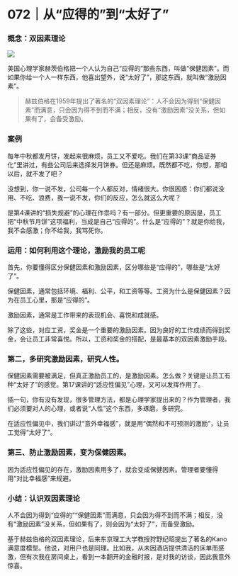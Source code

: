 # 072｜从“应得的”到“太好了”

### 概念：双因素理论

![](../img/cf39675ca044d97f8bc58d152735422a.jpg)

美国心理学家赫茨伯格把一个人认为自己“应得的”那些东西，叫做“保健因素”。而如果你给一个人一样东西，他喜出望外，说“太好了”，那这东西，就叫做“激励因素”。

> 赫兹伯格在1959年提出了著名的“双因素理论”：人不会因为得到“保健因素”而满意，只会因为得不到而不满；相反，没有“激励因素”没关系，但如果有了，会备受激励。

### 案例

每年中秋都发月饼，发起来很麻烦，员工又不爱吃。我们在第33课“商品证券化”里讲过，有些公司后来选择发月饼券。但还是麻烦。既然都不吃，你想，那咱以后，就不发了吧？

没想到，你一说不发，公司每一个人都反对，情绪很大。你很困惑：你们都说没用、不吃、浪费，我一说不发，你们的反应，怎么就这么大呢？

是第4课讲的“损失规避”的心理在作祟吗？有一部分。但更重要的原因是，员工把“中秋节月饼”这项福利，当成是自己“应得的”。什么是“应得的”？就是你给我，我不会感激；你不给我，我骂死你。

### 运用：如何利用这个理论，激励我的员工呢

首先，你要懂得区分保健因素和激励因素，区分哪些是“应得的”，哪些是“太好了”。

保健因素，通常包括环境、福利、公平，和工资等等。工资为什么是保健因素？因为在员工心里，那是“应得的”。

激励因素，通常是工作带来的表现机会、喜悦和成就感。

除了这些，对应工资，奖金是一个重要的激励因素。因为良好的工作成绩而得到奖金，会让员工非常喜悦。所以，工资和奖金的搭配，是最基本的双因素激励手段。

### 第二，多研究激励因素，研究人性。

保健因素需要被满足，但真正激励员工的，是激励因素。怎么做？关键是让员工有种“太好了”的感觉。第17课讲的“适应性偏见”心理，又可以发挥作用了。

插一句，你有没有发现，很多管理方法，都是心理学家提出来的？作为管理者，我们必须要对人的心理，或者说“人性”这个东西，多琢磨，多研究。

在适应性偏见中，我们讲过“意外幸福感”，就是用“偶然和不可预测的激励”，让员工觉得“太好了”。

### 第三、防止激励因素，变为保健因素。

因为适应性偏见的存在，激励因素用多了，就会变成保健因素。管理者要懂得用“对比幸福感”来规避。

### 小结：认识双因素理论

人不会因为得到“应得的”“保健因素”而满意，只会因为得不到而不满；相反，没有“激励因素”没关系，但如果有了，则会因为“太好了”，而备受激励。

基于赫兹伯格的双因素理论，后来东京理工大学教授狩野纪昭提出了著名的Kano满意度模型。他说，对用户也是同理。比如我，从未因酒店提供清洁的床单而感激，但有次我在房间桌上，看到一本翻开的金融时报，是对我的访谈，因此我意外惊喜。
